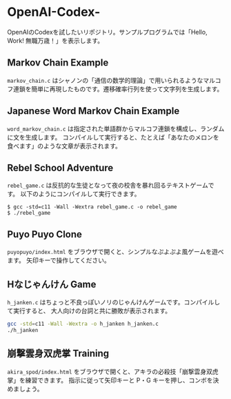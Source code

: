 # OpenAI-Codex-
OpenAIのCodexを試したいリポジトリ。サンプルプログラムでは「Hello, Work! 無職万歳！」を表示します。

## Markov Chain Example
`markov_chain.c` はシャノンの「通信の数学的理論」で用いられるようなマルコフ連鎖を簡単に再現したものです。遷移確率行列を使って文字列を生成します。

## Japanese Word Markov Chain Example
`word_markov_chain.c` は指定された単語群からマルコフ連鎖を構成し、ランダムに文を生成します。
コンパイルして実行すると、たとえば「あなたのメロンを食べます」のような文章が表示されます。

## Rebel School Adventure
`rebel_game.c` は反抗的な生徒となって夜の校舎を暴れ回るテキストゲームです。
以下のようにコンパイルして実行できます。

```
$ gcc -std=c11 -Wall -Wextra rebel_game.c -o rebel_game
$ ./rebel_game
```
## Puyo Puyo Clone
`puyopuyo/index.html` をブラウザで開くと、シンプルなぷよぷよ風ゲームを遊べます。
矢印キーで操作してください。

## Hなじゃんけん Game
`h_janken.c` はちょっと不良っぽいノリのじゃんけんゲームです。コンパイルして実行すると、
大人向けの台詞と共に勝敗が表示されます。

```bash
gcc -std=c11 -Wall -Wextra -o h_janken h_janken.c
./h_janken
```

## 崩撃雲身双虎掌 Training
`akira_spod/index.html` をブラウザで開くと、アキラの必殺技「崩撃雲身双虎掌」を練習できます。
指示に従って矢印キーと P・G キーを押し、コンボを決めましょう。
